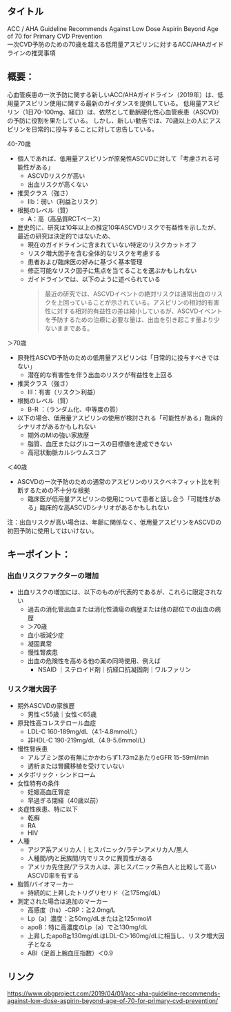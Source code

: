 ## タイトル
ACC / AHA Guideline Recommends Against Low Dose Aspirin Beyond Age of 70 for Primary CVD Prevention  
一次CVD予防のための70歳を超える低用量アスピリンに対するACC/AHAガイドラインの推奨事項

## 概要：
心血管疾患の一次予防に関する新しいACC/AHAガイドライン（2019年）は、低用量アスピリン使用に関する最新のガイダンスを提供している。
低用量アスピリン（1日70-100mg、経口）は、依然として動脈硬化性心血管疾患（ASCVD）の予防に役割を果たしている。
しかし、新しい勧告では、70歳以上の人にアスピリンを日常的に投与することに対して忠告している。

40-70歳
* 個人であれば、低用量アスピリンが原発性ASCVDに対して「考慮される可能性がある」
  * ASCVDリスクが高い
  * 出血リスクが高くない
* 推奨クラス（強さ）
  * IIb：弱い（利益≧リスク）
* 根拠のレベル（質）
  * A：高（高品質RCTベース）
* 歴史的に、研究は10年以上の推定10年ASCVDリスクで有益性を示したが、最近の研究は決定的ではないため、
  * 現在のガイドラインに含まれていない特定のリスクカットオフ
  * リスク増大因子を含む全体的なリスクを考慮する
  * 患者および臨床医の好みに基づく基本管理
  * 修正可能なリスク因子に焦点を当てることを選ぶかもしれない
  * ガイドラインでは、以下のように述べられている
    > 最近の研究では、ASCVDイベントの絶対リスクは通常出血のリスクを上回っていることが示されている。アスピリンの相対的有害性に対する相対的有益性の差は縮小しているが、ASCVDイベントを予防するための治療に必要な量は、出血を引き起こす量より少ないままである。

＞70歳
* 原発性ASCVD予防のための低用量アスピリンは「日常的に投与すべきではない」
  * 潜在的な有害性を伴う出血のリスクが有益性を上回る
* 推奨クラス（強さ）
  * III：有害（リスク＞利益）
* 根拠のレベル（質）
  * B-R ：（ランダム化、中等度の質）
* 以下の場合、低用量アスピリンの使用が検討される「可能性がある」臨床的シナリオがあるかもしれない
  * 期外のMIの強い家族歴
  * 脂質、血圧またはグルコースの目標値を達成できない
  * 高冠状動脈カルシウムスコア

＜40歳
* ASCVDの一次予防のための通常のアスピリンのリスクベネフィット比を判断するための不十分な根拠
  * 臨床医が低用量アスピリンの使用について患者と話し合う「可能性がある」臨床的な高ASCVDシナリオがあるかもしれない

注：出血リスクが高い場合は、年齢に関係なく、低用量アスピリンをASCVDの初回予防に使用してはいけない。

## キーポイント：
### 出血リスクファクターの増加
* 出血リスクの増加には、以下のものが代表的であるが、これらに限定されない
  * 過去の消化管出血または消化性潰瘍の病歴または他の部位での出血の病歴
  * ＞70歳
  * 血小板減少症
  * 凝固異常
  * 慢性腎疾患
  * 出血の危険性を高める他の薬の同時使用、例えば
    * NSAID ｜ステロイド剤｜抗経口抗凝固剤｜ワルファリン

### リスク増大因子
* 期外ASCVDの家族歴
  * 男性＜55歳｜女性＜65歳
* 原発性高コレステロール血症
  * LDL-C 160-189mg/dL（4.1-4.8mmol/L）
  * 非HDL-C 190-219mg/dL（4.9-5.6mmol/L）
* 慢性腎疾患
  * アルブミン尿の有無にかかわらず1.73m2あたりeGFR 15-59ml/min
  * 透析または腎臓移植を受けていない
* メタボリック・シンドローム
* 女性特有の条件
  * 妊娠高血圧腎症
  * 早過ぎる閉経（40歳以前）
* 炎症性疾患、特に以下
  * 乾癬
  * RA
  * HIV
* 人種
  * アジア系アメリカ人｜ヒスパニック/ラテンアメリカ人/黒人
  * 人種間/内と民族間/内でリスクに異質性がある
  * アメリカ先住民/アラスカ人は、非ヒスパニック系白人と比較して高いASCVD率を有する
* 脂質/バイオマーカー
  * 持続的に上昇したトリグリセリド（≧175mg/dL）
* 測定された場合は追加のマーカー
  * 高感度（hs）-CRP：≧2.0mg/L
  * Lp（a）濃度：≧50mg/dLまたは≧125nmol/l
  * apoB：特に高濃度のLp（a）で≧130mg/dL
  * 上昇したapoB≧130mg/dLはLDL-C＞160mg/dLに相当し、リスク増大因子となる
  * ABI（足首上腕血圧指数）＜0.9

## リンク
https://www.obgproject.com/2019/04/01/acc-aha-guideline-recommends-against-low-dose-aspirin-beyond-age-of-70-for-primary-cvd-prevention/
